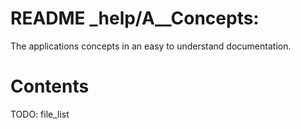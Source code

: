 <!--
file:         _help/A__Concepts/README.md
file-id:      TODO: uuid
project:      nice123d
project-id:   e2bbd03f-0ac6-41ec-89ae-2ad52fa0652a
using: jinja2
description:  This file contains the application concepts documentation. |
    The folder is part of the `nice123d` application.
-->

# README _help/A__Concepts:

The applications concepts in an easy to understand documentation.

# Contents

TODO: file_list